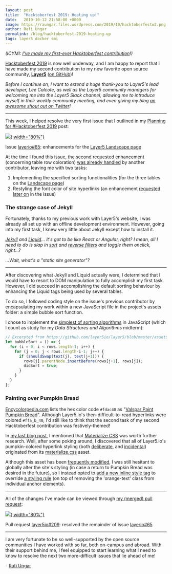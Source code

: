 ```yaml
---
layout: post
title:  "Hacktoberfest 2019: Heating up!"
date:   2019-10-12 21:58:00 +0000
image: https://raungar.files.wordpress.com/2019/10/hacktoberfestw2.png
author: Rafi Ungar
permalink: /blog/hacktoberfest-2019-heating-up
tags: layer5 docker smi
---
```

_(ICYMI: [I've made my first-ever Hacktoberfest contribution](https://raungar.wordpress.com/2019/10/02/hacktoberfest-2019-documenting-my-first-ever-hacktoberfest-contribution/)!)_

[Hacktoberfest 2019](https://hacktoberfest.digitalocean.com/) is now well underway, and I am happy to report that I have made my second contribution to my new favorite open source community, [**Layer5**](https://layer5.io/) ([on GitHub](https://github.com/layer5io))!

_Before I continue on, I want to extend a huge thank-you to Layer5's lead developer, Lee Calcote, as well as the Layer5 community managers for welcoming me into the Layer5 Slack channel, allowing me to introduce myself in their weekly community meeting, and even giving my blog [an awesome shout out on Twitter](https://twitter.com/layer5/status/1180317604168306688?s=12)!_

* * *

This week, I helped resolve the very first issue that I outlined in my [Planning for #Hacktoberfest 2019](https://raungar.wordpress.com/2019/09/27/planning-for-hacktoberfest-2019/) post:

[![](https://raungar.files.wordpress.com/2019/10/image-4.png?w=1024){:width="80%"}](https://raungar.files.wordpress.com/2019/10/image-4.png?w=1024)

Issue [layerio#65](https://github.com/layer5io/layer5/issues/65): enhancements for the [Layer5 Landscape page](https://layer5.io/landscape/)

At the time I found this issue, the second requested enhancement (concerning table row coloration) [was already handled](https://github.com/layer5io/layer5/commit/b313268cb578e762d1212c9910b522af2869b57b) by another contributor, leaving me with two tasks:

1. Implementing the specified sorting functionalities (for the three tables on the [Landscape page](https://layer5.io/landscape/))
2. Restyling the font color of site hyperlinks (an enhancement [requested later on](https://github.com/layer5io/layer5/issues/65#issuecomment-483912458) in the issue)

### The strange case of Jekyll

Fortunately, thanks to my previous work with Layer5's website, I was already all set up with an offline development environment. However, going into my first task, I knew very little about Jekyll except how to install it.

_[Jekyll](https://jekyllrb.com/) and [Liquid](https://shopify.github.io/liquid/)... it's got to be like React or Angular, right? I mean, all I need to do is slap in [sort](https://shopify.github.io/liquid/filters/sort/) and [reverse filters](https://shopify.github.io/liquid/filters/reverse/) and toggle them onclick, right_...?  
  
_...Wait, what's a "static site generator"?_

* * *

After discovering what Jekyll and Liquid actually were, I determined that I would have to resort to DOM manipulation to fully accomplish my first task. However, I did succeed in accomplishing the default sorting behaviour by enhancing the Liquid tags being used by several tables.

To do so, I followed coding style on the issue's previous contributor by encapsulating my work within a new JavaScript file in the project's assets folder: a simple bubble sort function.

I chose to implement the [simplest of sorting algorithms](https://github.com/layer5io/layer5/blob/master/assets/js/table-sort.js#L13) in JavaScript (which I count as study for my _Data Structures and Algorithms_ midterm):

```js
// Excerpted from https://github.com/layer5io/layer5/blob/master/assets/js/table-sort.js
let bubbleSort = () => {
  for (i = 0; i < rows.length-1; i++) {
    for (j = 0; j < rows.length-i-1; j++) {
      if (shouldSwap(text(j), text(j+1))) {
        rows[j].parentNode.insertBefore(rows[j+1], rows[j]);
        didSort = true;
      }
    }
  }
};
```

### Painting over Pumpkin Bread

[Encycolorpedia.com](https://encycolorpedia.com) lists the hex color code `#fdac40` as "[Valspar Paint Pumpkin Bread](https://encycolorpedia.com/fdac40)". Although Layer5.io's then-difficult-to-read hyperlinks were colored `#ffa_b_40`, I'd still like to think that the second task of my second Hacktoberfest contribution was festively-themed!

In [my last blog post](https://raungar.wordpress.com/2019/10/02/hacktoberfest-2019-documenting-my-first-ever-hacktoberfest-contribution/), I mentioned that [Materialize CSS](https://materializecss.com) was worth further research. Well, after some poking around, I discovered that all of Layer5.io's pumpkin-colored hyperlink styling (both [deliberate](https://github.com/layer5io/layer5/blob/master/assets/css/materialize.css#L1751), and [incidental](https://github.com/layer5io/layer5/blob/master/assets/css/materialize.css#L5149)) originated from its [materialize.css](https://github.com/layer5io/layer5/blob/master/assets/css/materialize.css) asset.

Although this asset has been [frequently modified](https://github.com/layer5io/layer5/commits/master/assets/css/materialize.css), I was still hesitant to globally alter the site's styling (in case a return to Pumpkin Bread was desired in the future), so I instead opted to [add a new inline style tag](https://github.com/layer5io/layer5/pull/209/files#diff-48443fc170100677376b7ee11324494b) to override [a styling rule](https://github.com/layer5io/layer5/blob/master/assets/css/materialize.css#L5149) (on top of removing the 'orange-text' class from individual anchor elements).

* * *

All of the changes I've made can be viewed through [my (merged) pull request](https://github.com/layer5io/layer5/pull/209):

[![](https://raungar.files.wordpress.com/2019/10/image-6.png?w=1024){:width="80%"}](https://raungar.files.wordpress.com/2019/10/image-6.png?w=1024)

Pull request [layer5io#209](https://github.com/layer5io/layer5/pull/209): resolved the remainder of issue [layerio#65](https://github.com/layer5io/layer5/issues/65)

* * * 

I am very fortunate to be so well-supported by the open source communities I have worked with so far, both on-campus and abroad. With their support behind me, I feel equipped to start learning what I need to know to resolve the next two more-difficult issues that lie ahead of me!

\- [Rafi Ungar](https://meshery.io/contributors/rafi-ungar/)